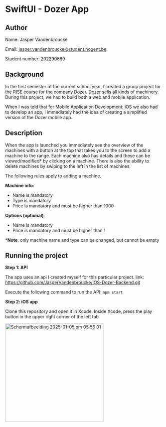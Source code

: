 # SwiftUI - Dozer App

## Author

Name: Jasper Vandenbroucke

Email: jasper.vandenbroucke@student.hogent.be

Student number: 202290689

## Background

In the first semester of the current school year, I created a group project for the RISE course for the company Dozer. Dozer sells all kinds of machinery. During this project, we had to build both a web and mobile application.

When I was told that for Mobile Application Development: iOS we also had to develop an app, I immediately had the idea of creating a simplified version of the Dozer mobile app.

## Description

When the app is launched you immediately see the overview of the machines with a button at the top that takes you to the screen to add a machine to the range. 
Each machine also has details and these can be viewed/modified* by clicking on a machine. 
There is also the ability to delete machines by swiping to the left in the list of machines.

The following rules apply to adding a machine.

**Machine info**:
- Name is mandatory
- Type is mandatory
- Price is mandatory and must be higher than 1000

**Options (optional)**:
- Name is mandatory
- Price is mandatory and must be higher than 1

***Note**: only machine name and type can be changed, but cannot be empty

## Running the project

**Step 1: API**

The app uses an api I created myself for this particular project.
link: https://github.com/JasperVandenbroucke/iOS-Dozer-Backend.git

Execute the following command to run the API: `npm start`

**Step 2: iOS app**

Clone this repository and open it in Xcode.
Inside Xcode, press the play button in the upper right corner of the left tab

<img width="315" alt="Scherm­afbeelding 2025-01-05 om 05 56 01" src="https://github.com/user-attachments/assets/a0a9e3c7-7acb-47ca-8969-4f6039f98d94" />
